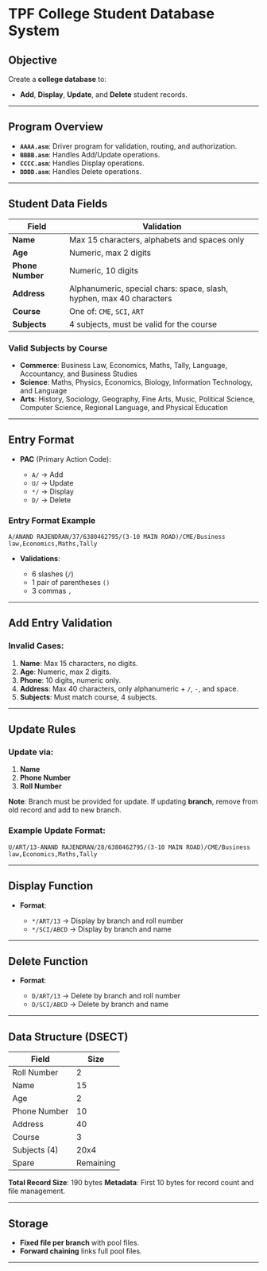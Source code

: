 # TPF College Student Database System

## Objective

Create a **college database** to:

* **Add**, **Display**, **Update**, and **Delete** student records.

---

## Program Overview

* **`AAAA.asm`**: Driver program for validation, routing, and authorization.
* **`BBBB.asm`**: Handles Add/Update operations.
* **`CCCC.asm`**: Handles Display operations.
* **`DDDD.asm`**: Handles Delete operations.

---

## Student Data Fields

| Field            | Validation                                                           |
| ---------------- | -------------------------------------------------------------------- |
| **Name**         | Max 15 characters, alphabets and spaces only                         |
| **Age**          | Numeric, max 2 digits                                                |
| **Phone Number** | Numeric, 10 digits                                                   |
| **Address**      | Alphanumeric, special chars: space, slash, hyphen, max 40 characters |
| **Course**       | One of: `CME`, `SCI`, `ART`                                          |
| **Subjects**     | 4 subjects, must be valid for the course                             |

### Valid Subjects by Course

* **Commerce**: Business Law, Economics, Maths, Tally, Language, Accountancy, and Business Studies 
* **Science**: Maths, Physics, Economics, Biology, Information Technology, and Language 
* **Arts**: History, Sociology, Geography, Fine Arts, Music, Political Science, Computer Science, Regional Language, and Physical Education 

---

## Entry Format

* **PAC** (Primary Action Code):

  * `A/` → Add
  * `U/` → Update
  * `*/` → Display
  * `D/` → Delete

### Entry Format Example

```
A/ANAND RAJENDRAN/37/6380462795/(3-10 MAIN ROAD)/CME/Business law,Economics,Maths,Tally
```

* **Validations**:

  * 6 slashes (`/`)
  * 1 pair of parentheses `()`
  * 3 commas `,`

---

## Add Entry Validation

### Invalid Cases:

1. **Name**: Max 15 characters, no digits.
2. **Age**: Numeric, max 2 digits.
3. **Phone**: 10 digits, numeric only.
4. **Address**: Max 40 characters, only alphanumeric + `/`, `-`, and space.
5. **Subjects**: Must match course, 4 subjects.

---

## Update Rules

### Update via:

1. **Name**
2. **Phone Number**
3. **Roll Number**

**Note**: Branch must be provided for update. If updating **branch**, remove from old record and add to new branch.

### Example Update Format:

```
U/ART/13-ANAND RAJENDRAN/28/6380462795/(3-10 MAIN ROAD)/CME/Business law,Economics,Maths,Tally
```

---

## Display Function

* **Format**:

  * `*/ART/13` → Display by branch and roll number
  * `*/SCI/ABCD` → Display by branch and name

---

## Delete Function

* **Format**:

  * `D/ART/13` → Delete by branch and roll number
  * `D/SCI/ABCD` → Delete by branch and name

---

## Data Structure (DSECT)

| Field        | Size      |
| ------------ | --------- |
| Roll Number  | 2         |
| Name         | 15        |
| Age          | 2         |
| Phone Number | 10        |
| Address      | 40        |
| Course       | 3         |
| Subjects (4) | 20x4      |
| Spare        | Remaining |

**Total Record Size**: 190 bytes
**Metadata**: First 10 bytes for record count and file management.

---

## Storage

* **Fixed file per branch** with pool files.
* **Forward chaining** links full pool files.

---
